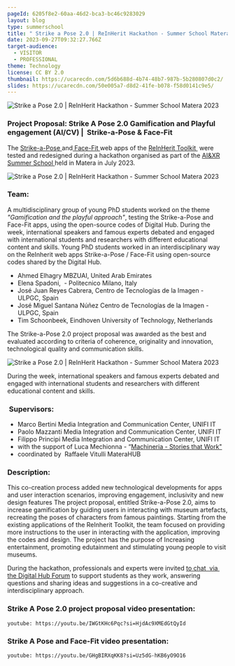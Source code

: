 ```yaml
---
pageId: 6205f8e2-60aa-46d2-bca3-bc46c9283029
layout: blog
type: summerschool
title: " Strike a Pose 2.0 | ReInHerit Hackathon - Summer School Matera 2023"
date: 2023-09-27T09:32:27.766Z
target-audience:
  - VISITOR
  - PROFESSIONAL
theme: Technology
license: CC BY 2.0
thumbnail: https://ucarecdn.com/5d6b688d-4b74-48b7-987b-5b280807d0c2/
slides: https://ucarecdn.com/50e005a7-d8d2-41fe-b078-f58d0141c9e5/
---
```

![ Strike a Pose 2.0 | ReInHerit Hackathon - Summer School Matera 2023](https://ucarecdn.com/fa30ea9c-19f8-4ed2-ac2c-61bd71bae706/ " Strike a Pose 2.0 | ReInHerit Hackathon - Summer School Matera 2023")

### Project Proposal: Strike A Pose 2.0 Gamification and Playful engagement (AI/CV) |  Strike-a-Pose & Face-Fit

The [Strike-a-Pose ](https://reinherit-hub.eu/tools/apps/de7756ad-67f6-4b6d-823e-0ce12f3f6c0d)and[ Face-Fit ](https://reinherit-hub.eu/tools/apps/051e7d78-de61-4e04-8b05-ab6f7a184153)web apps of the [ReInHerit Toolkit ](https://reinherit-hub.eu/tools/apps) were tested and redesigned during a hackathon organised as part of the [AI&XR Summer School ](https://xrsalento.it/xrai-summer-school-2023/)held in Matera in July 2023.

![ Strike a Pose 2.0 | ReInHerit Hackathon - Summer School Matera 2023](https://ucarecdn.com/5811a641-4ac1-4e5a-9b2d-49935fab741f/ " Strike a Pose 2.0 | ReInHerit Hackathon - Summer School Matera 2023")

### Team:

A multidisciplinary group of young PhD students worked on the theme *"Gamification and the playful approach"*, testing the Strike-a-Pose and Face-Fit apps, using the open-source codes of Digital Hub. During the week, international speakers and famous experts debated and engaged with international students and researchers with different educational content and skills. Young PhD students worked in an interdisciplinary way on the ReInherit web apps Strike-a-Pose / Face-Fit using open-source codes shared by the Digital Hub. 

* Ahmed Elhagry MBZUAI, United Arab Emirates
* Elena Spadoni,  - Politecnico Milano, Italy
* José Juan Reyes Cabrera, Centro de Tecnologías de la Imagen - ULPGC, Spain
* José Miguel Santana Núñez Centro de Tecnologías de la Imagen - ULPGC, Spain
* Tim Schoonbeek, Eindhoven University of Technology, Netherlands

The Strike-a-Pose 2.0 project proposal was awarded as the best and evaluated according to criteria of coherence, originality and innovation, technological quality and communication skills.

![ Strike a Pose 2.0 | ReInHerit Hackathon - Summer School Matera 2023](https://ucarecdn.com/7ac99f6f-79df-4541-96ca-3f2604fd5adf/ " Strike a Pose 2.0 | ReInHerit Hackathon - Summer School Matera 2023")

During the week, international speakers and famous experts debated and engaged with international students and researchers with different educational content and skills.  

###  Supervisors:

* Marco Bertini Media Integration and Communication Center, UNIFI IT
* Paolo Mazzanti Media Integration and Communication Center, UNIFI IT
* Filippo Principi Media Integration and Communication Center, UNIFI IT
* with the support of Luca Mechionna - “[Machineria - Stories that Work"](https://machineria.it/machineria-stories-that-work)
* coordinated by  Raffaele Vitulli MateraHUB

### Description:

This co-creation process added new technological developments for apps and user interaction scenarios, improving engagement, inclusivity and new design features The project proposal, entitled Strike-a-Pose 2.0, aims to increase gamification by guiding users in interacting with museum artefacts, recreating the poses of characters from famous paintings. Starting from the existing applications of the ReInherit Toolkit, the team focused on providing more instructions to the user in interacting with the application, improving the codes and design. The project has the purpose of Increasing entertainment, promoting edutainment and stimulating young people to visit museums. 

During the hackathon, professionals and experts were invited [to chat  via  the Digital Hub Forum](https://reinherit.zulipchat.com/#narrow/stream/395690-XR.26AI-Summer-School-2023) to support students as they work, answering questions and sharing ideas and suggestions in a co-creative and interdisciplinary approach.

### Strike A Pose 2.0 project proposal video presentation:

`youtube: https://youtu.be/IWGtKHc6Pqc?si=HjdAc9XMEdGtQyId`

### Strike A Pose and Face-Fit  video presentation:

`youtube: https://youtu.be/GHgBIRXqKK8?si=Uz5dG-hKB6yO9O16`
